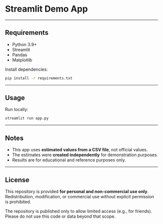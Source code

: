 # Streamlit Demo App

---

## Requirements
- Python 3.9+
- Streamlit
- Pandas
- Matplotlib

Install dependencies:

```bash
pip install -r requirements.txt
```

---

## Usage

Run locally:

```bash
streamlit run app.py
```

---

## Notes
- This app uses **estimated values from a CSV file**, not official values.
- The estimates were **created independently** for demonstration purposes.
- Results are for educational and reference purposes only.

---

## License
This repository is provided **for personal and non-commercial use only**.  
Redistribution, modification, or commercial use without explicit permission is prohibited.  

The repository is published only to allow limited access (e.g., for friends).  
Please do not use this code or data beyond that scope.
